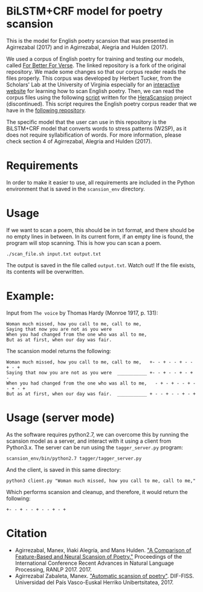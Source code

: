 # BiLSTM+CRF model for poetry scansion
This is the model for English poetry scansion that was presented in Agirrezabal (2017) and in Agirrezabal, Alegria and Hulden (2017).

We used a corpus of English poetry for training and testing our models, called [For Better For Verse](https://github.com/manexagirrezabal/for_better_for_verse/tree/master/poems). The linked repository is a fork of the original repository. We made some changes so that our corpus reader reads the files properly. This corpus was developed by Herbert Tucker, from the Scholars' Lab at the University of Virginia especially for an [interactive website](http://prosody.lib.virginia.edu/) for learning how to scan English poetry.
Then, we can read the corpus files using the following [script](https://github.com/manexagirrezabal/herascansion/blob/master/script.sh) written for the [HeraScansion](https://github.com/manexagirrezabal/herascansion) project (discontinued). This script requires the English poetry corpus reader that we have in the [following repository](https://bitbucket.org/manexagirrezabal/poetrycorpusreader/src/master/).

The specific model that the user can use in this repository is the BiLSTM+CRF model that converts words to stress patterns (W2SP), as it does not require syllabification of words. For more information, please check section 4 of Agirrezabal, Alegria and Hulden (2017).

# Requirements

In order to make it easier to use, all requirements are included in the Python environment that is saved in the `scansion_env` directory.

# Usage
If we want to scan a poem, this should be in txt format, and there should be no empty lines in between. In its current form, if an empty line is found, the program will stop scanning. This is how you can scan a poem. 

`./scan_file.sh input.txt output.txt`

The output is saved in the file called `output.txt`. Watch out! If the file exists, its contents will be overwritten.

# Example:

Input from ``The voice`` by Thomas Hardy (Monroe 1917, p. 131):

```
Woman much missed, how you call to me, call to me,
Saying that now you are not as you were
When you had changed from the one who was all to me,
But as at first, when our day was fair.
```

The scansion model returns the following:

```
Woman much missed, how you call to me, call to me,   +- - + - - + - - + - + 
Saying that now you are not as you were  ___________ +- - + - - + - + - 
When you had changed from the one who was all to me,   - + - + - - + - - + - + 
But as at first, when our day was fair.  ___________ + - - + - - + - +
```

# Usage (server mode)
As the software requires python2.7, we can overcome this by running the scansion model as a server, and interact with it using a client from Python3.x. The server can be run using the `tagger_server.py` program:

`scansion_env/bin/python2.7 tagger/tagger_server.py`

And the client, is saved in this same directory:

`python3 client.py "Woman much missed, how you call to me, call to me,"`

Which performs scansion and cleanup, and therefore, it would return the following:

`+- - + - - + - - + - +`

# Citation

 - Agirrezabal, Manex, Iñaki Alegría, and Mans Hulden. ["A Comparison of Feature-Based and Neural Scansion of Poetry."](https://aclanthology.org/R17-1003/) Proceedings of the International Conference Recent Advances in Natural Language Processing, RANLP 2017. 2017.
 - Agirrezabal Zabaleta, Manex. ["Automatic scansion of poetry"](https://addi.ehu.es/handle/10810/29999). DIF-FISS. Universidad del País Vasco-Euskal Herriko Unibertsitatea, 2017.
